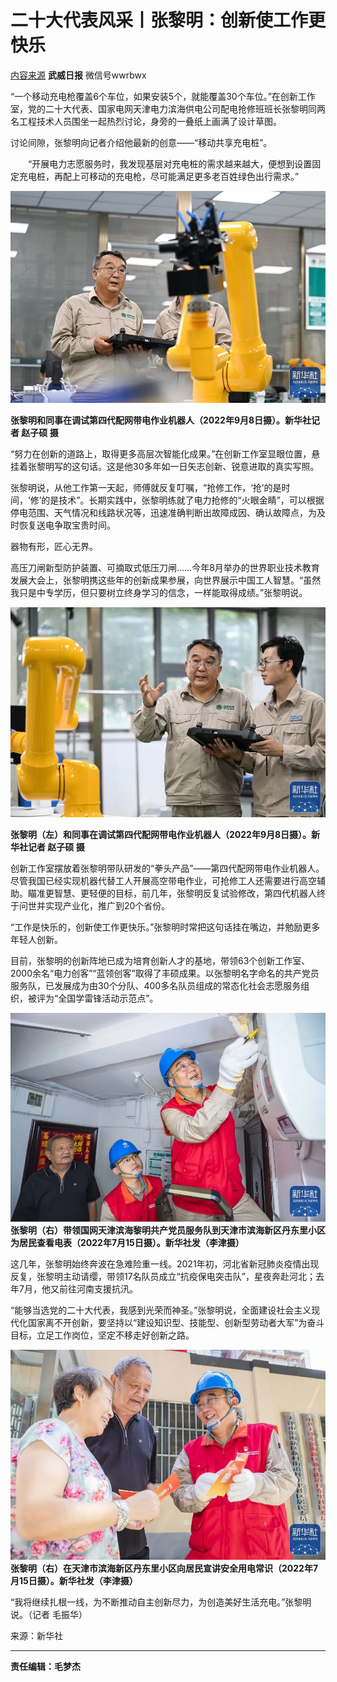 # 二十大代表风采丨张黎明：创新使工作更快乐

<!-- html2md -i "https://mp.weixin.qq.com/s?__biz=MzIyMTI1MTk5MQ==&mid=2247710105&idx=3&sn=9092838864ba775de7635ae200d50956" > b30_二十大代表风采_张黎明_创新使工作更快乐.md -->

[内容来源](https://mp.weixin.qq.com/s?__biz=MzIyMTI1MTk5MQ==&mid=2247710105&idx=3&sn=9092838864ba775de7635ae200d50956) **武威日报** 微信号wwrbwx


“一个移动充电枪覆盖6个车位，如果安装5个，就能覆盖30个车位。”在创新工作室，党的二十大代表、国家电网天津电力滨海供电公司配电抢修班班长张黎明同两名工程技术人员围坐一起热烈讨论，身旁的一叠纸上画满了设计草图。

   讨论间隙，张黎明向记者介绍他最新的创意——“移动共享充电桩”。

　　“开展电力志愿服务时，我发现基层对充电桩的需求越来越大，便想到设置固定充电桩，再配上可移动的充电枪，尽可能满足更多老百姓绿色出行需求。”

![张黎明和同事在调试第四代配网带电作业机器人](b32_%E4%BA%8C%E5%8D%81%E5%A4%A7%E4%BB%A3%E8%A1%A8%E9%A3%8E%E9%87%87_%E5%BC%A0%E9%BB%8E%E6%98%8E_%E5%88%9B%E6%96%B0%E4%BD%BF%E5%B7%A5%E4%BD%9C%E6%9B%B4%E5%BF%AB%E4%B9%90.assets/640.jpg)

**张黎明和同事在调试第四代配网带电作业机器人（2022年9月8日摄）。新华社记者 赵子硕 摄**

“努力在创新的道路上，取得更多高层次智能化成果。”在创新工作室显眼位置，悬挂着张黎明写的这句话。这是他30多年如一日矢志创新、锐意进取的真实写照。  

张黎明说，从他工作第一天起，师傅就反复叮嘱，“抢修工作，‘抢’的是时间，‘修’的是技术”。长期实践中，张黎明练就了电力抢修的“火眼金睛”，可以根据停电范围、天气情况和线路状况等，迅速准确判断出故障成因、确认故障点，为及时恢复送电争取宝贵时间。  

器物有形，匠心无界。  

高压刀闸新型防护装置、可摘取式低压刀闸……今年8月举办的世界职业技术教育发展大会上，张黎明携这些年的创新成果参展，向世界展示中国工人智慧。“虽然我只是中专学历，但只要树立终身学习的信念，一样能取得成绩。”张黎明说。

![张黎明（左）和同事在调试第四代配网带电作业机器人](b32_%E4%BA%8C%E5%8D%81%E5%A4%A7%E4%BB%A3%E8%A1%A8%E9%A3%8E%E9%87%87_%E5%BC%A0%E9%BB%8E%E6%98%8E_%E5%88%9B%E6%96%B0%E4%BD%BF%E5%B7%A5%E4%BD%9C%E6%9B%B4%E5%BF%AB%E4%B9%90.assets/640%5B1%5D.jpg)

**张黎明（左）和同事在调试第四代配网带电作业机器人（2022年9月8日摄）。新华社记者 赵子硕 摄**

创新工作室摆放着张黎明带队研发的“拳头产品”——第四代配网带电作业机器人。尽管我国已经实现机器代替工人开展高空带电作业，可抢修工人还需要进行高空辅助。瞄准更智慧、更轻便的目标，前几年，张黎明反复试验修改，第四代机器人终于问世并实现产业化，推广到20个省份。

“工作是快乐的，创新使工作更快乐。”张黎明时常把这句话挂在嘴边，并勉励更多年轻人创新。

目前，张黎明的创新阵地已成为培育创新人才的基地，带领63个创新工作室、2000余名“电力创客”“蓝领创客”取得了丰硕成果。以张黎明名字命名的共产党员服务队，已发展成为由30个分队、400多名队员组成的常态化社会志愿服务组织，被评为“全国学雷锋活动示范点”。

![张黎明（右）带领国网天津滨海黎明共产党员服务队到天津市滨海新区丹东里小区为居民查看电表](b32_%E4%BA%8C%E5%8D%81%E5%A4%A7%E4%BB%A3%E8%A1%A8%E9%A3%8E%E9%87%87_%E5%BC%A0%E9%BB%8E%E6%98%8E_%E5%88%9B%E6%96%B0%E4%BD%BF%E5%B7%A5%E4%BD%9C%E6%9B%B4%E5%BF%AB%E4%B9%90.assets/640%5B2%5D.jpg)
**张黎明（右）带领国网天津滨海黎明共产党员服务队到天津市滨海新区丹东里小区为居民查看电表（2022年7月15日摄）。新华社发（李津摄）**

这几年，张黎明始终奔波在急难险重一线。2021年初，河北省新冠肺炎疫情出现反复，张黎明主动请缨，带领17名队员成立“抗疫保电突击队”，星夜奔赴河北；去年7月，他又前往河南支援抗汛。

“能够当选党的二十大代表，我感到光荣而神圣。”张黎明说，全面建设社会主义现代化国家离不开创新，要坚持以“建设知识型、技能型、创新型劳动者大军”为奋斗目标，立足工作岗位，坚定不移走好创新之路。


![张黎明（右）在天津市滨海新区丹东里小区向居民宣讲安全用电常识](b32_%E4%BA%8C%E5%8D%81%E5%A4%A7%E4%BB%A3%E8%A1%A8%E9%A3%8E%E9%87%87_%E5%BC%A0%E9%BB%8E%E6%98%8E_%E5%88%9B%E6%96%B0%E4%BD%BF%E5%B7%A5%E4%BD%9C%E6%9B%B4%E5%BF%AB%E4%B9%90.assets/640%5B3%5D.jpg)
**张黎明（右）在天津市滨海新区丹东里小区向居民宣讲安全用电常识（2022年7月15日摄）。新华社发（李津摄）**

“我将继续扎根一线，为不断推动自主创新尽力，为创造美好生活充电。”张黎明说。（记者 毛振华）

来源：新华社

* * *

**责任编辑：毛梦杰**
